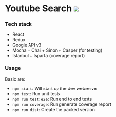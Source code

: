 
# Youtube Search ![](https://codeship.com/projects/f1772310-3f6b-0134-faee-72bb3d175f42/status?branch=master)

### Tech stack
- React
- Redux
- Google API v3
- Mocha + Chai + Sinon + Casper (for testing)
- Istanbul + Isparta (coverage report)

### Usage
Basic are:
- `npm start`: Will start up the dev webserver
- `npm test`: Run unit tests
- `npm run test:e2e`: Run end to end tests
- `npm run coverage`: Run generate coverage report
- `npm run dist`: Create the packed version
